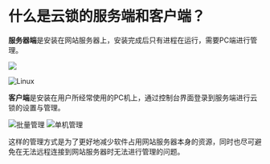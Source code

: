 # 什么是云锁的服务端和客户端？

**服务器端**是安装在网站服务器上，安装完成后只有进程在运行，需要PC端进行管理。


![](//assets/q0101.png)

![Linux](//assets/q0102.png)

**客户端**是安装在用户所经常使用的PC机上，通过控制台界面登录到服务端进行云锁的设置与管理。

![&#x6279;&#x91CF;&#x7BA1;&#x7406;](//assets/q0103.png) 
![&#x5355;&#x673A;&#x7BA1;&#x7406;](//assets/q0104.png)

这样的管理方式是为了更好地减少软件占用网站服务器本身的资源，同时也尽可避免在无法远程连接到网站服务器时无法进行管理的问题。

